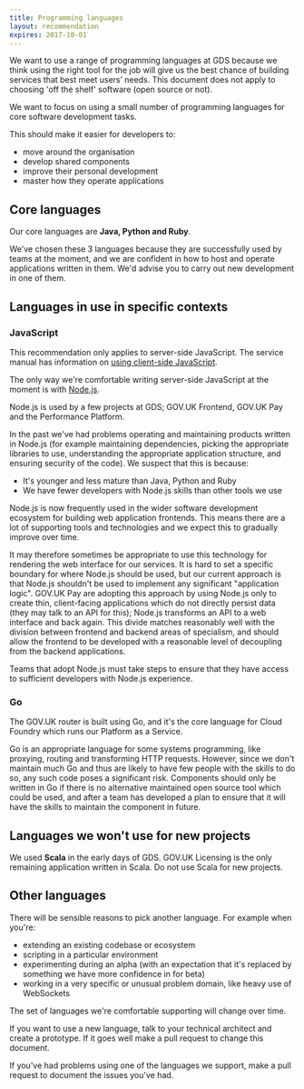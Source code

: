 ```yaml
---
title: Programming languages
layout: recommendation
expires: 2017-10-01
---
```


We want to use a range of programming languages at GDS because we think
using the right tool for the job will give us the best chance of building
services that best meet users’ needs. This document does not apply to
choosing 'off the shelf' software (open source or not).

We want to focus on using a small number of programming languages for
core software development tasks.

This should make it easier for developers to:

- move around the organisation
- develop shared components
- improve their personal development
- master how they operate applications

## Core languages

Our core languages are __Java, Python and Ruby__.

We've chosen these 3 languages because they are successfully used by
teams at the moment, and we are confident in how to host and operate
applications written in them. We'd advise you to carry out new
development in one of them.

## Languages in use in specific contexts

### JavaScript

This recommendation only applies to server-side JavaScript.
The service manual has information on
[using client-side JavaScript][manual_js].

[manual_js]: https://www.gov.uk/service-manual/technology/using-progressive-enhancement

The only way we're comfortable writing server-side JavaScript at the
moment is with [Node.js][nodejs].

[nodejs]: https://nodejs.org/

Node.js is used by a few projects at GDS; GOV.UK Frontend, GOV.UK Pay and the Performance Platform.

In the past we've had problems operating and maintaining products written in
Node.js (for example maintaining dependencies, picking the appropriate
libraries to use, understanding the appropriate application structure, and
ensuring security of the code). We suspect that this is because:

- It's younger and less mature than Java, Python and Ruby
- We have fewer developers with Node.js skills than other tools we use

Node.js is now frequently used in the wider software development ecosystem for
building web application frontends. This means there are a lot of supporting
tools and technologies and we expect this to gradually improve over time.

It may therefore sometimes be appropriate to use this technology for rendering
the web interface for our services. It is hard to set a specific boundary for
where Node.js should be used, but our current approach is that Node.js shouldn't
be used to implement any significant "application logic". GOV.UK Pay are adopting
this approach by using Node.js only to create thin, client-facing applications
which do not directly persist data (they may talk to an API for this); Node.js
transforms an API to a web interface and back again. This divide matches reasonably
well with the division between frontend and backend areas of specialism, and
should allow the frontend to be developed with a reasonable level of decoupling
from the backend applications.

Teams that adopt Node.js must take steps to ensure that they have access to
sufficient developers with Node.js experience.

### Go

The GOV.UK router is built using Go, and it's the core language for Cloud
Foundry which runs our Platform as a Service.

Go is an appropriate language for some systems programming, like proxying,
routing and transforming HTTP requests. However, since we don't maintain much
Go and thus are likely to have few people with the skills to do so, any such
code poses a significant risk. Components should only be written in Go if
there is no alternative maintained open source tool which could be used, and
after a team has developed a plan to ensure that it will have the skills to
maintain the component in future.

## Languages we won't use for new projects

We used __Scala__ in the early days of GDS. GOV.UK Licensing is the only remaining
application written in Scala. Do not use Scala for new projects.

## Other languages

There will be sensible reasons to pick another language. For example when you're:

- extending an existing codebase or ecosystem
- scripting in a particular environment
- experimenting during an alpha (with an expectation that it's replaced by something we have more confidence in for beta)
- working in a very specific or unusual problem domain, like heavy use of WebSockets

The set of languages we're comfortable supporting will change over time.

If you want to use a new language, talk to your technical architect and create
a prototype. If it goes well make a pull request to change this document.

If you've had problems using one of the languages we support, make a pull request to
document the issues you've had.
